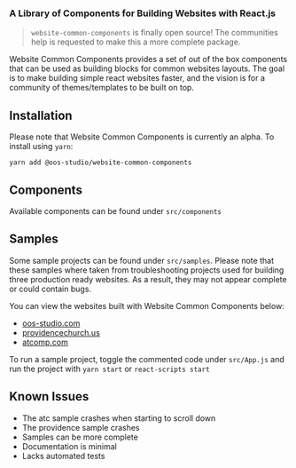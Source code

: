 ### A Library of Components for Building Websites with React.js

> `website-common-components` is finally open source! The communities help is requested to make this a more complete package.

Website Common Components provides a set of out of the box components that can be used as building blocks for common websites layouts. The goal is to make building simple react websites faster, and the vision is for a community of themes/templates to be built on top. 

## Installation 

Please note that Website Common Components is currently an alpha. To install using `yarn`:

```
yarn add @oos-studio/website-common-components
```

## Components

Available components can be found under `src/components`

## Samples

Some sample projects can be found under `src/samples`. Please note that these samples where taken from troubleshooting projects used for building three production ready websites. As a result, they may not appear complete or could contain bugs.

You can view the websites built with Website Common Components below:

- [oos-studio.com](https://www.oos-studio.com)
- [providencechurch.us](https://www.providencechurch.us)
- [atcomp.com](https://www.atcomp.com)

To run a sample project, toggle the commented code under `src/App.js` and run the project with `yarn start` or `react-scripts start`

## Known Issues
- The atc sample crashes when starting to scroll down
- The providence sample crashes
- Samples can be more complete
- Documentation is minimal
- Lacks automated tests
